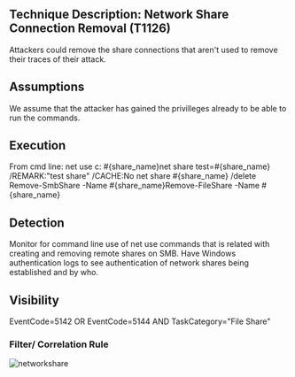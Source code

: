 Technique Description: Network Share Connection Removal (T1126)
------------------------------------
Attackers could remove the share connections that aren't used to remove their traces of their attack.

Assumptions 
-------------
We assume that the attacker has gained the privilleges already to be able to run the commands.

Execution 
-------------
From cmd line: net use c: #{share_name}net share test=#{share_name} /REMARK:"test share" /CACHE:No
net share #{share_name} /delete
Remove-SmbShare -Name #{share_name}Remove-FileShare -Name #{share_name}

 Detection 
-------------
Monitor for command line use of net use commands that is related with creating and removing remote shares on SMB. Have Windows authentication logs to see authentication of network shares being established and by who.

 Visibility 
-------------
EventCode=5142 OR EventCode=5144 AND TaskCategory="File Share"

### Filter/ Correlation Rule ###
![networkshare](https://user-images.githubusercontent.com/32250546/55599303-0a510880-5725-11e9-948a-01bfa7a3cfbb.png)
